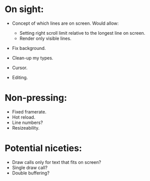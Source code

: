 # On sight:

- Concept of which lines are on screen. Would allow:
    - Setting right scroll limit relative to the longest line on screen.
    - Render only visible lines.
- Fix background.

- Clean-up my types.
- Cursor.
- Editing.


# Non-pressing:

- Fixed framerate.
- Hot reload.
- Line numbers?
- Resizeability.


# Potential niceties:

- Draw calls only for text that fits on screen?
- Single draw call?
- Double buffering?
